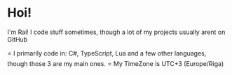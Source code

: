 # Hoi!
I'm Rai! I code stuff sometimes, though a lot of my projects usually arent on GitHub

⭐ I primarily code in: C#, TypeScript, Lua and a few other languages, though those 3 are my main ones.
⭐ My TimeZone is UTC+3 (Europe/Riga)